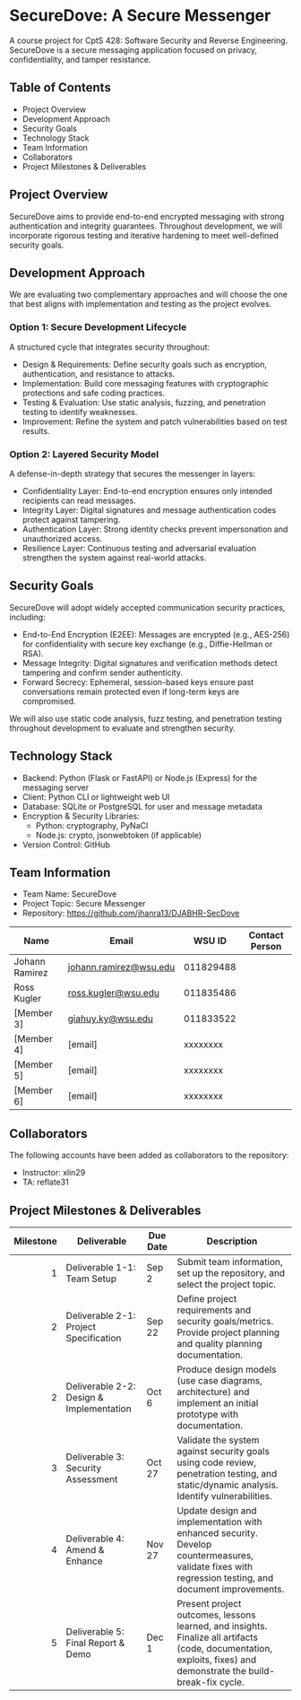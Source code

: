 # SecureDove: A Secure Messenger

A course project for CptS 428: Software Security and Reverse Engineering. SecureDove is a secure messaging application focused on privacy, confidentiality, and tamper resistance.

## Table of Contents
- Project Overview
- Development Approach
- Security Goals
- Technology Stack
- Team Information
- Collaborators
- Project Milestones & Deliverables

## Project Overview
SecureDove aims to provide end-to-end encrypted messaging with strong authentication and integrity guarantees. Throughout development, we will incorporate rigorous testing and iterative hardening to meet well-defined security goals.

## Development Approach
We are evaluating two complementary approaches and will choose the one that best aligns with implementation and testing as the project evolves.

### Option 1: Secure Development Lifecycle
A structured cycle that integrates security throughout:
- Design & Requirements: Define security goals such as encryption, authentication, and resistance to attacks.
- Implementation: Build core messaging features with cryptographic protections and safe coding practices.
- Testing & Evaluation: Use static analysis, fuzzing, and penetration testing to identify weaknesses.
- Improvement: Refine the system and patch vulnerabilities based on test results.

### Option 2: Layered Security Model
A defense-in-depth strategy that secures the messenger in layers:
- Confidentiality Layer: End-to-end encryption ensures only intended recipients can read messages.
- Integrity Layer: Digital signatures and message authentication codes protect against tampering.
- Authentication Layer: Strong identity checks prevent impersonation and unauthorized access.
- Resilience Layer: Continuous testing and adversarial evaluation strengthen the system against real-world attacks.

## Security Goals
SecureDove will adopt widely accepted communication security practices, including:
- End-to-End Encryption (E2EE): Messages are encrypted (e.g., AES-256) for confidentiality with secure key exchange (e.g., Diffie-Hellman or RSA).
- Message Integrity: Digital signatures and verification methods detect tampering and confirm sender authenticity.
- Forward Secrecy: Ephemeral, session-based keys ensure past conversations remain protected even if long-term keys are compromised.

We will also use static code analysis, fuzz testing, and penetration testing throughout development to evaluate and strengthen security.

## Technology Stack
- Backend: Python (Flask or FastAPI) or Node.js (Express) for the messaging server
- Client: Python CLI or lightweight web UI
- Database: SQLite or PostgreSQL for user and message metadata
- Encryption & Security Libraries:
  - Python: cryptography, PyNaCl
  - Node.js: crypto, jsonwebtoken (if applicable)
- Version Control: GitHub

## Team Information
- Team Name: SecureDove
- Project Topic: Secure Messenger
- Repository: https://github.com/jhanra13/DJABHR-SecDove

| Name           | Email                  | WSU ID    | Contact Person |
|----------------|------------------------|-----------|----------------|
| Johann Ramirez | johann.ramirez@wsu.edu | 011829488 |                |
| Ross Kugler    | ross.kugler@wsu.edu    | 011835486 |                |
| [Member 3]     | giahuy.ky@wsu.edu      | 011833522 |                |
| [Member 4]     | [email]                | xxxxxxxx  |                |
| [Member 5]     | [email]                | xxxxxxxx  |                |
| [Member 6]     | [email]                | xxxxxxxx  |                |

## Collaborators
The following accounts have been added as collaborators to the repository:
- Instructor: xlin29
- TA: reflate31

## Project Milestones & Deliverables

| Milestone | Deliverable                              | Due Date | Description                                                                                                                                                       |
|----------:|------------------------------------------|----------|-------------------------------------------------------------------------------------------------------------------------------------------------------------------|
|         1 | Deliverable 1-1: Team Setup              | Sep 2    | Submit team information, set up the repository, and select the project topic.                                                                                     |
|         2 | Deliverable 2-1: Project Specification   | Sep 22   | Define project requirements and security goals/metrics. Provide project planning and quality planning documentation.                                              |
|         2 | Deliverable 2-2: Design & Implementation | Oct 6    | Produce design models (use case diagrams, architecture) and implement an initial prototype with documentation.                                                    |
|         3 | Deliverable 3: Security Assessment       | Oct 27   | Validate the system against security goals using code review, penetration testing, and static/dynamic analysis. Identify vulnerabilities.                         |
|         4 | Deliverable 4: Amend & Enhance           | Nov 27   | Update design and implementation with enhanced security. Develop countermeasures, validate fixes with regression testing, and document improvements.              |
|         5 | Deliverable 5: Final Report & Demo       | Dec 1    | Present project outcomes, lessons learned, and insights. Finalize all artifacts (code, documentation, exploits, fixes) and demonstrate the build-break-fix cycle. |
